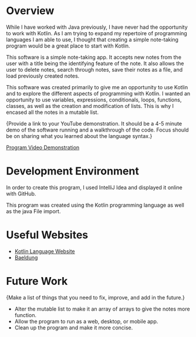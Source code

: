 # Overview

While I have worked with Java previously, I have never had the opportunity to work with Kotlin. As I am trying to expand my repertoire of programming languages I am able to use, I thought that creating a simple note-taking program would be a great place to start with Kotlin.

This software is a simple note-taking app. It accepts new notes from the user with a title being the identifying feature of the note. It also allows the user to delete notes, search through notes, save their notes as a file, and load previously created notes.

This software was created primarily to give me an opportunity to use Kotlin and to explore the different aspects of programming with Kotlin. I wanted an opportunity to use variables, expressions, conditionals, loops, functions, classes, as well as the creation and modification of lists. This is why I encased all the notes in a mutable list.

{Provide a link to your YouTube demonstration. It should be a 4-5 minute demo of the software running and a walkthrough of the code. Focus should be on sharing what you learned about the language syntax.}

[Program Video Demonstration](https://youtu.be/PMJxmJXDqpw)

# Development Environment

In order to create this program, I used IntelliJ Idea and displayed it online with GitHub.

This program was created using the Kotlin programming language as well as the java File import.

# Useful Websites

- [Kotlin Language Website](https://kotlinlang.org/)
- [Baeldung](https://www.baeldung.com/)

# Future Work

{Make a list of things that you need to fix, improve, and add in the future.}

- Alter the mutable list to make it an array of arrays to give the notes more function.
- Allow the program to run as a web, desktop, or mobile app.
- Clean up the program and make it more concise.